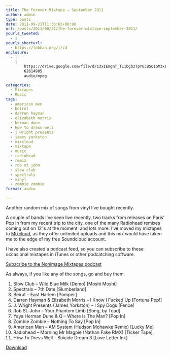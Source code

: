 ```yaml
---
title: The Forever Mixtape – September 2011
author: admin
type: posts
date: 2011-09-21T11:30:02+00:00
url: /posts/2011/09/21/the-forever-mixtape-september-2011/
yourls_tweeted:
  - 1
yourls_shorturl:
  - https://lobban.org/i/c4
enclosure:
  - |
    |
        https://drive.google.com/file/d/13xIEmgnT_TL1bgbz7pYGJBSQ1GM3xE-y/view?usp=sharing
        62614985
        audio/mpeg

categories:
  - Mixtapes
  - Music
tags:
  - american men
  - beirut
  - darren hayman
  - elizabeth morris
  - herman dune
  - how to dress well
  - j wright presents
  - james yorkston
  - mixcloud
  - mixtape
  - music
  - radiohead
  - remix
  - rob st john
  - slow club
  - spectrals
  - vinyl
  - zombie zombie
format: audio

---
```

Another random mix of songs from vinyl I&#8217;ve bought recently.

A couple of bands I&#8217;ve seen live recently, two tracks from releases on Paris&#8217; Pop In from my recent trip to the city, one of the many Radiohead remixes coming out on 12&#8243;s at the moment, and lots more. I&#8217;ve moved my mixtapes to [Mixcloud][1], as they offer unlimited uploads and this mix would have taken me to the edge of my free Soundcloud account.

I have also created a podcast feed, so you can subscribe to these occasional mixtapes in iTunes or other podcatching software.

[Subscribe to the Nonimage Mixtapes podcast][2]

As always, if you like any of the songs, go and buy them.

  1. Slow Club &#8211; Wild Blue Milk (Demo) [Moshi Moshi]
  2. Spectrals &#8211; 7th Date [Slumberland]
  3. Beirut &#8211; East Harlem [Pompeii]
  4. Darren Hayman & Elizabeth Morris &#8211; I Know I Fucked Up [Fortuna Pop!]
  5. J. Wright Presents (James Yorkston) &#8211; I Spy Dogs [Fence]
  6. Rob St. John &#8211; Your Phantom Limb [Song, by Toad]
  7. Yaya Herman Dune & Q &#8211; Where Is The Man? [Pop In]
  8. Zombie Zombie &#8211; Nothing To Say [Pop In]
  9. American Men &#8211; AM System (Hudson Mohawke Remix) [Lucky Me]
 10. Radiohead &#8211; Morning Mr Magpie (Nathan Fake RMX) [Ticker Tape]
 11. How To Dress Well &#8211; Suicide Dream 3 [Love Letter Ink]

<div>
  <a href="https://drive.google.com/file/d/13xIEmgnT_TL1bgbz7pYGJBSQ1GM3xE-y/view?usp=sharing">Download</a>
</div>

 [1]: http://www.mixcloud.com/nonimage/ "Nonimage on Mixcloud"
 [2]: http://feeds.feedburner.com/nonimage-mixtapes "Nonimage Mixtape podcast feed"
